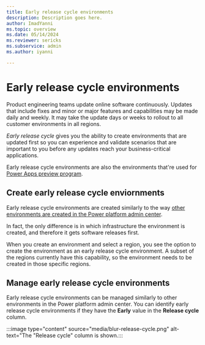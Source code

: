 ```yaml
---
title: Early release cycle environments
description: Description goes here.
author: ImadYanni
ms.topic: overview
ms.date: 05/14/2024
ms.reviewer: sericks
ms.subservice: admin
ms.author: iyanni

---
```

# Early release cycle environments
Product engineering teams update online software continuously. Updates that include fixes and minor or major features and capabilities may be made daily and weekly. It may take the update days or weeks to rollout to all customer environments in all regions. 

_Early release cycle_ gives you the ability to create environments that are updated first so you can experience and validate scenarios that are important to you before any updates reach your business-critical applications.

Early release cycle environments are also the environments that're used for [Power Apps preview program](/power-apps/maker/powerapps-preview-program).

## Create early release cycle enviornments

Early release cycle environments are created similarly to the way [other environments are created in the Power platform admin center](create-environment.md). 

In fact, the only difference is in which infrastructure the environment is created, and therefore it gets software releases first.

When you create an environment and select a region, you see the option to create the environment as an early release cycle environment. A subset of the regions currently have this capability, so the environment needs to be created in those specific regions. 
 
## Manage early release cycle environments

Early release cycle environments can be managed similarly to other environments in the Power platform admin center.  You can identify early release cycle environments if they have the **Early** value in the **Release cycle** column.

:::image type="content" source="media/blur-release-cycle.png" alt-text="The "Release cycle" column is shown.:::

